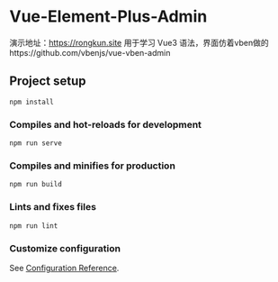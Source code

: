# Vue-Element-Plus-Admin

演示地址：https://rongkun.site
用于学习 Vue3 语法，界面仿着vben做的https://github.com/vbenjs/vue-vben-admin

## Project setup

```
npm install
```

### Compiles and hot-reloads for development

```
npm run serve
```

### Compiles and minifies for production

```
npm run build
```

### Lints and fixes files

```
npm run lint
```

### Customize configuration

See [Configuration Reference](https://cli.vuejs.org/config/).
